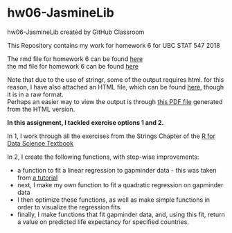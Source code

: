# hw06-JasmineLib 

hw06-JasmineLib created by GitHub Classroom

This Repository contains my work for homework 6 for UBC STAT 547 2018

The rmd file for homework 6 can be found [here](https://github.com/STAT545-UBC-students/hw06-JasmineLib/blob/master/STAT547_hw06_JasmineLib.Rmd)  
the md file for homework 6 can be found [here](https://github.com/STAT545-UBC-students/hw06-JasmineLib/blob/master/STAT547_hw06_JasmineLib.md)  

Note that due to the use of stringr, some of the output requires html. 
for this reason, I have also attached an HTML file, which can be found [here](https://raw.githubusercontent.com/STAT545-UBC-students/hw06-JasmineLib/master/STAT547_hw06_JasmineLib.html), though it is in a raw format.   
Perhaps an easier way to view the output is through [this PDF file](https://github.com/STAT545-UBC-students/hw06-JasmineLib/blob/master/STAT547_hw06_JasmineLib.pdf) generated from the HTML version.

**In this assignment, I tackled exercise options 1 and 2.**

In 1, I work through all the exercises from the Strings Chapter of the [R for Data Science Textbook](https://r4ds.had.co.nz/strings.html)

In 2, I create the following functions, with step-wise improvements:
- a function to fit a linear regression to gapminder data - this was taken from [a tutorial](http://stat545.com/block012_function-regress-lifeexp-on-year.html)
- next, I make my own function to fit a quadratic regression on gapminder data
- I then optimize these functions, as well as make simple functions in order to visualize the regression fits.
- finally, I make functions that fit gapminder data, and, using this fit, return a value on predicted life expectancy for specified countries.
